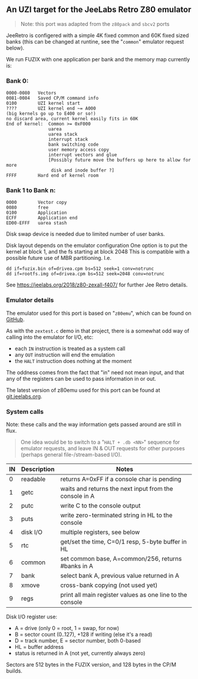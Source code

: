 ## An UZI target for the JeeLabs Retro Z80 emulator

> Note: this port was adapted from the `z80pack` and `sbcv2` ports

JeeRetro is configered with a simple 4K fixed common and 60K fixed sized banks
(this can be changed at runtine, see the "`common`" emulator request below).

We run FUZIX with one application per bank and the memory map currently is:

### Bank 0:

``` text
0000-0080	Vectors
0081-0084	Saved CP/M command info
0100		UZI kernel start
????		UZI kernel end ~= A000
(big kernels go up to E400 or so!)
no discard area, current kernel easily fits in 60K
End of kernel:	Common >= 0xF000
                uarea
                uarea stack
                interrupt stack
                bank switching code
                user memory access copy
                interrupt vectors and glue
                [Possibly future move the buffers up here to allow for more
                 disk and inode buffer ?]
FFFF		Hard end of kernel room
```

### Bank 1 to Bank n:

``` text
0000		Vector copy
0080		free
0100		Application
ECFF		Application end
ED00-EFFF	uarea stash
```

Disk swap device is needed due to limited number of user banks.

Disk layout depends on the emulator configuration
One option is to put the kernel at block 1, and the fs starting at block 2048
This is compatible with a possible future use of MBR partitioning. I.e.

    dd if=fuzix.bin of=drivea.cpm bs=512 seek=1 conv=notrunc
    dd if=rootfs.img of=drivea.cpm bs=512 seek=2048 conv=notrunc

See <https://jeelabs.org/2018/z80-zexall-f407/> for further Jee Retro details.

### Emulator details

The emulator used for this port is based on "`z80emu`", which can be found on
[GitHub](https://github.com/anotherlin/z80emu).

As with the `zextest.c` demo in that project, there is a somewhat odd way of
calling into the emulator for I/O, etc:

* each `IN` instruction is treated as a system call
* any `OUT` instruction will end the emulation
* the `HALT` instruction does nothing at the moment

The oddness comes from the fact that "in" need not mean input, and that any of
the registers can be used to pass information in or out.

The latest version of z80emu used for this port can be found at
[git.jeelabs.org](https://git.jeelabs.org/jcw/retro/src/branch/master/z80emu).

### System calls

Note: these calls and the way information gets passed around are still in flux.

> One idea would be to switch to a "`HALT + .db <NN>`" sequence for emulator
> requests, and leave IN & OUT requests for other purposes (perhaps general
> file-/stream-based I/O).

| IN | Description | Notes |
|---|---|---|
| 0 | readable | returns A=0xFF if a console char is pending |
| 1 | getc | waits and returns the next input from the console in A |
| 2 | putc | write C to the console output |
| 3 | puts | write zero-terminated string in HL to the console |
| 4 | disk I/O | multiple registers, see below |
| 5 | rtc | get/set the time, C=0/1 resp, 5-byte buffer in HL |
| 6 | common | set common base, A=common/256, returns #banks in A |
| 7 | bank | select bank A, previous value returned in A |
| 8 | xmove | cross-bank copying (not used yet) |
| 9 | regs | print all main register values as one line to the console |

Disk I/O register use:

* A = drive (only 0 = root, 1 = swap, for now)
* B = sector count (0..127), +128 if writing (else it's a read)
* D = track number, E = sector number, both 0-based
* HL = buffer address
* status is returned in A (not yet, currently always zero)

Sectors are 512 bytes in the FUZIX version, and 128 bytes in the CP/M builds.
